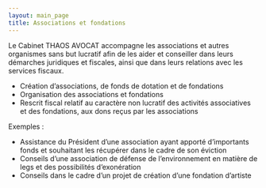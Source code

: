 ```yaml
---
layout: main_page
title: Associations et fondations
---
```

<div class="row text-justify">
    <div class="col-md-12 p-5">
        <p>Le Cabinet THAOS AVOCAT accompagne les associations et autres organismes sans but lucratif afin de les aider et conseiller dans leurs démarches juridiques et fiscales, ainsi que dans leurs relations avec les services fiscaux.</p>
        <ul>
            <li>Création d’associations, de fonds de dotation et de fondations</li>
            <li>Organisation des associations et fondations</li>
            <li>Rescrit fiscal relatif au caractère non lucratif des activités associatives et des fondations, aux dons reçus par les associations</li>
        </ul>
    </div>
    <div class="col-md-12 p-5 dark">
        <p>Exemples :</p>
        <ul>
            <li>Assistance du Président d’une association ayant apporté d’importants fonds et souhaitant les récupérer dans le cadre de son éviction</li>
            <li>Conseils d’une association de défense de l’environnement en matière de legs et des possibilités d’exonération</li>
            <li>Conseils dans le cadre d’un projet de création d’une fondation d’artiste</li>
        </ul>
    </div>
</div>